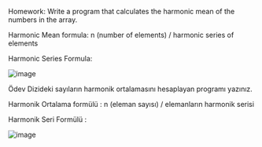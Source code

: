 Homework:
Write a program that calculates the harmonic mean of the numbers in the array.

Harmonic Mean formula: n (number of elements) / harmonic series of elements

Harmonic Series Formula:

![image](https://github.com/ahmetulvi/harmonicAvarage/assets/47754871/f3f88758-afa3-412f-a4db-dc060f7673fc)


Ödev
Dizideki sayıların harmonik ortalamasını hesaplayan programı yazınız.

Harmonik Ortalama formülü : n (eleman sayısı) / elemanların harmonik serisi

Harmonik Seri Formülü :

![image](https://github.com/ahmetulvi/harmonicAvarage/assets/47754871/ea1e47d6-2622-4f8d-9a9d-84c7bad4fcc2)

